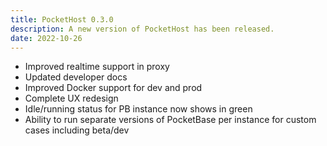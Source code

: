 ```yaml
---
title: PocketHost 0.3.0
description: A new version of PocketHost has been released.
date: 2022-10-26
---
```


- Improved realtime support in proxy
- Updated developer docs
- Improved Docker support for dev and prod
- Complete UX redesign
- Idle/running status for PB instance now shows in green
- Ability to run separate versions of PocketBase per instance for custom cases including beta/dev
